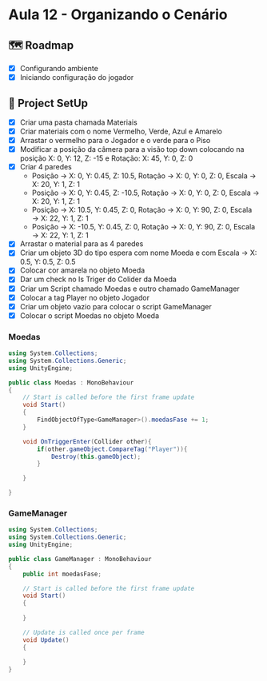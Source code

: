 # Aula 12 - Organizando o Cenário

## 🗺️ Roadmap
- [x] Configurando ambiente
- [x] Iniciando configuração do jogador

## 🔧 Project SetUp

- [x] Criar uma pasta chamada Materiais
- [x] Criar materiais com o nome Vermelho, Verde, Azul e Amarelo
- [x] Arrastar o vermelho para o Jogador e o verde para o Piso
- [x] Modificar a posição da câmera para a visão top down colocando na posição X: 0, Y: 12, Z: -15 e Rotação: X: 45, Y: 0, Z: 0
- [x] Criar 4 paredes
    - Posição → X: 0, Y: 0.45, Z: 10.5, Rotação → X: 0, Y: 0, Z: 0, Escala → X: 20, Y: 1, Z: 1
    - Posição → X: 0, Y: 0.45, Z: -10.5, Rotação → X: 0, Y: 0, Z: 0, Escala → X: 20, Y: 1, Z: 1
    - Posição → X: 10.5, Y: 0.45, Z: 0, Rotação → X: 0, Y: 90, Z: 0, Escala → X: 22, Y: 1, Z: 1
    - Posição → X: -10.5, Y: 0.45, Z: 0, Rotação → X: 0, Y: 90, Z: 0, Escala → X: 22, Y: 1, Z: 1
- [x] Arrastar o material para as 4 paredes
- [x] Criar um objeto 3D do tipo espera com nome Moeda e com Escala → X: 0.5, Y: 0.5, Z: 0.5
- [x] Colocar cor amarela no objeto Moeda
- [x] Dar um check no Is Triger do Colider da Moeda
- [x] Criar um Script chamado Moedas e outro chamado GameManager
- [x] Colocar a tag Player no objeto Jogador
- [x] Criar um objeto vazio para colocar o script GameManager
- [x] Colocar o script Moedas no objeto Moeda

### Moedas

``` C#
using System.Collections;
using System.Collections.Generic;
using UnityEngine;

public class Moedas : MonoBehaviour
{
    // Start is called before the first frame update
    void Start()
    {
        FindObjectOfType<GameManager>().moedasFase += 1;
    }

    void OnTriggerEnter(Collider other){
        if(other.gameObject.CompareTag("Player")){
            Destroy(this.gameObject);
        }

    }

}
```

### GameManager

``` C#
using System.Collections;
using System.Collections.Generic;
using UnityEngine;

public class GameManager : MonoBehaviour
{
    public int moedasFase;

    // Start is called before the first frame update
    void Start()
    {
        
    }

    // Update is called once per frame
    void Update()
    {
        
    }
}
```
